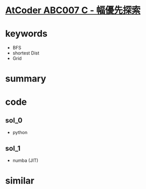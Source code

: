 # [AtCoder ABC007 C - 幅優先探索](https://atcoder.jp/contests/abc007/tasks/abc007_3)


# keywords
- BFS
- shortest Dist 
- Grid


# summary


# code 
## sol_0
- python

## sol_1
- numba (JIT) 

# similar 

